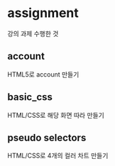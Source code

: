 # assignment
강의 과제 수행한 것

## account
HTML5로 account 만들기 

## basic_css
HTML/CSS로 해당 화면 따라 만들기

## pseudo selectors
HTML/CSS로 4개의 컬러 차트 만들기
